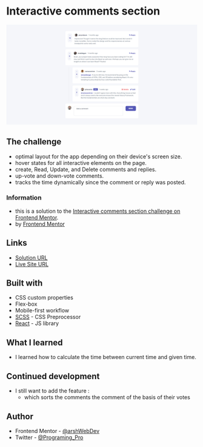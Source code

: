 # Interactive comments section

![](./src/Assets/images/screenshot.png)

## The challenge

- optimal layout for the app depending on their device's screen size.
- hover states for all interactive elements on the page.
- create, Read, Update, and Delete comments and replies.
- up-vote and down-vote comments.
- tracks the time dynamically since the comment or reply was posted.

### Information 
- this is a solution to the [Interactive comments section challenge on Frontend Mentor](https://www.frontendmentor.io/challenges/interactive-comments-section-iG1RugEG9).
- by [Frontend Mentor](https://www.frontendmentor.io)

## Links

- [Solution URL](https://github.com/Programming-School-Pro-Coding/interactive-comments-section)
- [Live Site URL](https://interactive-comments-section-liard.vercel.app/)

## Built with

- CSS custom properties
- Flex-box
- Mobile-first workflow
- [SCSS](https://sass-lang.com) - CSS Preprocessor
- [React](https://reactjs.org/) - JS library

## What I learned

- I learned how to calculate the time between current time and given time.

## Continued development

- I still want to add the feature :
  - which sorts the comments the comment of the basis of their votes

## Author

- Frontend Mentor - [@arshWebDev](https://www.frontendmentor.io/profile/Programming-School-Pro-Coding)
- Twitter - [@Programing_Pro](https://twitter.com/Programing_Pro)
